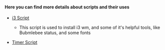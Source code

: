 #### Here you can find more details about scripts and their uses

- [i3 Script](https://github.com/ToYoNiX/debian-project/blob/main/scripts/i3.sh)
  - This script is used to install i3 wm, and some of it's helpful tools, like Bubmlebee status, and some fonts
 
- [Timer Script]()

